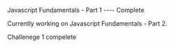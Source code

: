 Javascript Fundamentals - Part 1 ---- Complete


Currently working on Javascript Fundamentals - Part 2.

Challenege 1 compelete
